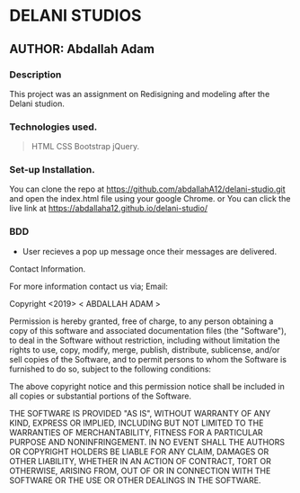# DELANI STUDIOS

## AUTHOR: Abdallah Adam

### Description
This project was an assignment on Redisigning and modeling after the Delani studion.
### Technologies used.

> HTML 
> CSS 
> Bootstrap 
> jQuery.

### Set-up Installation.

You can clone the repo at https://github.com/abdallahA12/delani-studio.git and open the index.html file using your google Chrome. or You can click the live link at https://abdallaha12.github.io/delani-studio/

### BDD
<ul>
<li> User recieves a pop up message once their messages are delivered.</li>
</ul>

Contact Information.

For more information contact us via; Email:

Copyright <2019> < ABDALLAH ADAM >

Permission is hereby granted, free of charge, to any person obtaining a copy of this software and associated documentation files (the "Software"), to deal in the Software without restriction, including without limitation the rights to use, copy, modify, merge, publish, distribute, sublicense, and/or sell copies of the Software, and to permit persons to whom the Software is furnished to do so, subject to the following conditions:

The above copyright notice and this permission notice shall be included in all copies or substantial portions of the Software.

THE SOFTWARE IS PROVIDED "AS IS", WITHOUT WARRANTY OF ANY KIND, EXPRESS OR IMPLIED, INCLUDING BUT NOT LIMITED TO THE WARRANTIES OF MERCHANTABILITY, FITNESS FOR A PARTICULAR PURPOSE AND NONINFRINGEMENT. IN NO EVENT SHALL THE AUTHORS OR COPYRIGHT HOLDERS BE LIABLE FOR ANY CLAIM, DAMAGES OR OTHER LIABILITY, WHETHER IN AN ACTION OF CONTRACT, TORT OR OTHERWISE, ARISING FROM, OUT OF OR IN CONNECTION WITH THE SOFTWARE OR THE USE OR OTHER DEALINGS IN THE SOFTWARE.




